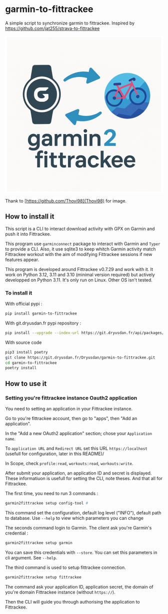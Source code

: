 # garmin-to-fittrackee

A simple script to synchronize garmin to fittrackee. Inspired by https://github.com/jat255/strava-to-fittrackee

![A watch with an arrow to fitrackee icon and another arrow from fitrackee icon to watch](img/garmin-to-fittrackee.png)

Thank to [https://github.com/Thovi98](Thovi98) for image.

## How to install it

This script is a CLI to interact download activity with GPX on Garmin and push it into Fittrackee.

This program use `garminconnect` package to interact with Garmin and `Typer` to provide a CLI. Also, it use sqlite3 to keep whitch Garmin activity match Fittrackee workout with the aim of modifying Fittrackee sessions if new features appear.

This program is developed around Fittrackee v0.7.29 and work with it. It work on Python 3.12, 3.11 and 3.10 (minimal version required) but actively developped on Python 3.11. It's only run on Linux. Other OS isn't tested.

### To install it

With official pypi :
```bash
pip install garmin-to-fittrackee
```

With git.dryusdan.fr pypi repository :
```bash
pip install --upgrade --index-url https://git.dryusdan.fr/api/packages/Dryusdan/pypi/simple/ --extra-index-url https://pypi.python.org/simple garmin-to-fittrackee
```

With source code

```bash
pip3 install poetry
git clone https://git.dryusdan.fr/Dryusdan/garmin-to-fittrackee.git
cd garmin-to-fittrackee
poetry install
```

## How to use it

### Setting you're fittrackee instance Oauth2 application

You need to setting an application in your Fittrackee instance.

Go to you're fittrackee account, then go to "apps", then "Add an application".


In the "Add a new OAuth2 application" section; chose your `Application name`.

To `application URL` and `Redirect URL` set this URL `https://localhost` (usefull for configuration, later in this README)/

In Scope, check `profile:read`, `workouts:read`, `workouts:write`.

After submit your application, an application ID and secret is displayed. These informatiuon is usefull for setting the CLI, note theses.
And that all for Fittrackee.


The first time, you need to run 3 commands :

```bash
garmin2fittrackee setup config-tool #
```
This command set the configuration, default log level ("INFO"), default path to database.
Use `--help` to view which parameters you can change

The seconds command login to Garmin. The client ask you're Garmin's credential :

```bash
garmin2fittrackee setup garmin
```
You can save this credentials with `--store`. You can set this parameters in cli argument. See `--help`.

The third command is used to setup fittrackee connection.
```bash
garmin2fittrackee setup fittrackee
```

The command ask your application ID, application secret, the domain of you're domain Fittrackee instance (without `https://`).

Then the CLI will guide you through authorising the application to Fittrackee.
